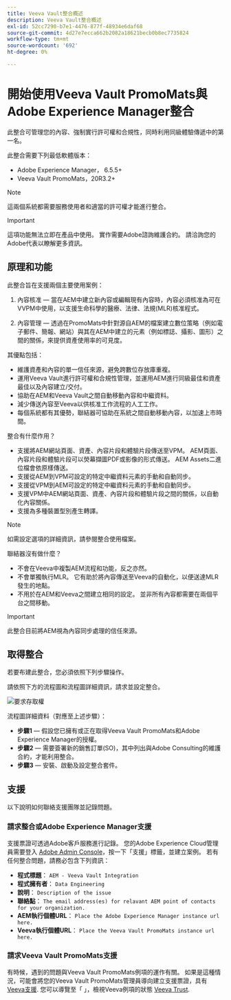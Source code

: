 ```yaml
---
title: Veeva Vault整合概述
description: Veeva Vault整合概述
exl-id: 52cc7290-b7e1-4476-877f-48934e6daf68
source-git-commit: 4d27e7ecca662b2082a18621becb0b8ec7735824
workflow-type: tm+mt
source-wordcount: '692'
ht-degree: 0%

---
```


# 開始使用Veeva Vault PromoMats與Adobe Experience Manager整合

此整合可管理您的內容、強制實行許可權和合規性，同時利用同級體驗傳遞中的第一名。

此整合需要下列最低軟體版本：

* Adobe Experience Manager， 6.5.5+
* Veeva Vault PromoMats，20R3.2+

>[!NOTE]
>
>這兩個系統都需要服務使用者和適當的許可權才能進行整合。
>

>[!IMPORTANT]
>
>這項功能無法立即在產品中使用。 實作需要Adobe諮詢維護合約。 請洽詢您的Adobe代表以瞭解更多資訊。
>

## 原理和功能

此整合旨在支援兩個主要使用案例：

1. 內容核准 — 當在AEM中建立新內容或編輯現有內容時，內容必須核准為可在VVPM中使用，以支援生命科學的醫療、法律、法規(MLR)核准程式。

2. 內容管理 — 透過在PromoMats中針對源自AEM的檔案建立數位策略（例如電子郵件、簡報、網站）與其在AEM中建立的元素（例如標誌、攝影、圖形）之間的關係，來提供資產使用率的可見度。

其優點包括：

* 維護資產和內容的單一信任來源，避免跨數位存放庫重複。
* 運用Veeva Vault進行許可權和合規性管理，並運用AEM進行同級最佳和資產最佳以及內容建立/交付。
* 協助在AEM和Veeva Vault之間自動移動內容和中繼資料。
* 減少傳送內容至Veeva以供核准工作流程的人工工作。
* 每個系統都有其優勢，聯結器可協助在系統之間自動移動內容，以加速上市時間。

整合有什麼作用？

* 支援將AEM網站頁面、資產、內容片段和體驗片段傳送至VPM。 AEM頁面、內容片段和體驗片段可以熒幕擷圖PDF或影像的形式傳送。 AEM Assets二進位檔會依原樣傳送。
* 支援從AEM到VPM可設定的特定中繼資料元素的手動和自動同步。
* 支援從VPM到AEM可設定的特定中繼資料元素的手動和自動同步。
* 支援VPM中AEM網站頁面、資產、內容片段和體驗片段之間的關係，以自動化內容關係。
* 支援為多種裝置型別產生轉譯。

>[!NOTE]
>
>如需設定選項的詳細資訊，請參閱整合使用檔案。
>

聯結器沒有做什麼？

* 不會在Veeva中複製AEM流程和功能，反之亦然。
* 不會單獨執行MLR。 它有助於將內容傳送至Veeva的自動化，以便送達MLR發生的地點。
* 不用於在AEM和Veeva之間建立相同的設定。 並非所有內容都需要在兩個平台之間移動。


>[!IMPORTANT]
>
>此整合目前將AEM視為內容同步處理的信任來源。
>

## 取得整合

若要布建此整合，您必須依照下列步驟操作。

請依照下方的流程圖和流程圖詳細資訊，請求並設定整合。

![要求存取權](assets/integration-request.png)

流程圖詳細資料（對應至上述步驟）：

* **步驟1**  — 假設您已擁有或正在取得Veeva Vault PromoMats和Adobe Experience Manager的授權。
* **步驟2**  — 需要簽署新的銷售訂單(SO)，其中列出與Adobe Consulting的維護合約，才能利用整合。
* **步驟3**  — 安裝、啟動及設定整合套件。

## 支援

以下說明如何聯絡支援團隊並記錄問題。

### 請求整合或Adobe Experience Manager支援

支援票證可透過Adobe客戶服務進行記錄。 您的Adobe Experience Cloud管理員需要登入 [Adobe Admin Console](https://adminconsole.adobe.com/)，按一下「支援」標籤，並建立案例。 若有任何整合問題，請務必包含下列資訊：

* **程式標題**： `AEM - Veeva Vault Integration`
* **程式擁有者**： `Data Engineering`
* **說明**： `Description of the issue`
* **聯絡點**： `The email address(es) for relavant AEM point of contacts for your organization.`
* **AEM執行個體URL**： `Place the Adobe Experience Manager instance url here.`
* **Veeva執行個體URL**： `Place the Veeva Vault PromoMats instance url here.`

### 請求Veeva Vault PromoMats支援

有時候，遇到的問題與Veeva Vault PromoMats例項的運作有關。 如果是這種情況，可能會將您的Veeva Vault PromoMats管理員導向建立支援票證，具有 [Veeva支援](http://support.veeva.com/). 您可以導覽至「 」，檢視Veeva例項的狀態 [Veeva Trust](http://trust.veeva.com/).
